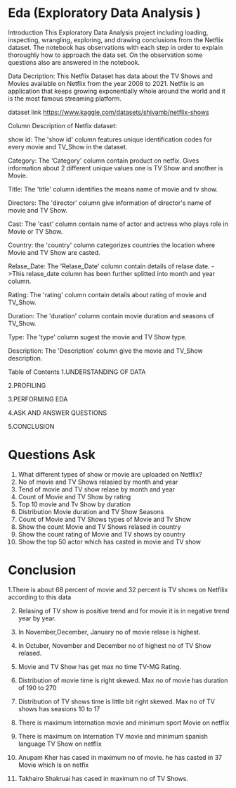 # Eda (Exploratory Data Analysis )

Introduction
This Exploratory Data Analysis project including loading, inspecting, wrangling, exploring, and drawing conclusions from the Netflix dataset. The notebook has observations with each step in order to explain thoroughly how to approach the data set. On the observation some questions also are answered in the notebook.

Data Decription:
This Netflix Dataset has data about the TV Shows and Movies available on Netflix from the year 2008 to 2021. Netflix is an application that keeps growing exponentially whole around the world and it is the most famous streaming platform.

dataset link https://www.kaggle.com/datasets/shivamb/netflix-shows

Column Description of Netfix dataset:

show id: The 'show id' column features unique identification codes for every movie and TV_Show in the dataset. 

Category: The 'Category' column contain product on netfix. Gives information about 2 different unique values one is TV Show and another is Movie.

Title:  The 'title' column identifies the means name of movie and tv show.

Directors: The 'director' column give information of  director's name  of movie and TV Show.

Cast: The 'cast' column contain name of actor and actress who plays role in Movie or TV Show.

Country: the 'country' column categorizes countries the location where Movie and TV Show are casted.

Relase_Date: The 'Relase_Date' column contain details of relase date.
            ->This relase_date column has been further splitted into month and year column.
            
Rating: The 'rating' column contain details about rating of movie and TV_Show.

Duration: The 'duration' column contain movie duration and seasons of TV_Show.

Type: The 'type' column sugest the movie and TV Show type.

Description: The 'Description' column give the movie and TV_Show description.

Table of Contents
1.UNDERSTANDING OF DATA

2.PROFILING

3.PERFORMING EDA

4.ASK AND ANSWER QUESTIONS

5.CONCLUSION

# Questions Ask
1. What different types of show or movie are uploaded on Netflix?
2. No of movie and TV Shows relasied by month and year
3. Tend of movie and TV show relase by month and year
4. Count of Movie and TV Show by rating 
5. Top 10 movie and Tv Show by duration
6. Distribution Movie duration and TV Show Seasons
7. Count of Movie and TV Shows types of Movie and Tv Show
8. Show the count Movie and TV Shows relased in country
9. Show the count rating of Movie and TV shows by country 
10. Show the top 50 actor which has casted in movie and TV show 


# Conclusion 
1.There is about 68 percent of movie and 32 percent is TV shows on Netfilix according to this data

2. Relasing of TV show is positive trend and for movie it is in negative trend year by year.

3. In November,December, January no of movie relase is highest.

4. In Octuber, November and December no of highest no of TV Show relased.

5. Movie and TV Show has get max no time TV-MG Rating.

6. Distribution of movie time is right skewed. Max no of movie has duration of 190 to 270

7. Distribution of TV shows time is little bit right skewed. Max no of TV shows has seasions 10 to 17

8. There is maximum Internation movie and minimum sport Movie on netflix

9. There is maximum on  Internation TV movie and minimum spanish language TV Show on netflix

10. Anupam Kher has cased in maximum no of movie. he has casted in 37 Movie which is on netfix

11. Takhairo Shakruai has cased in maximum no of TV Shows.


